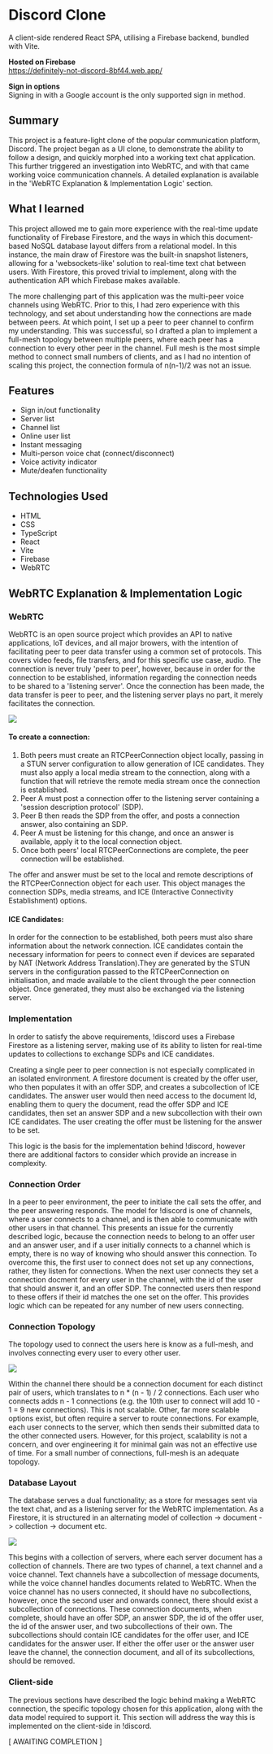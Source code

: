 # Discord Clone

A client-side rendered React SPA, utilising a Firebase backend, bundled with Vite.

<!-- ![](discord_clone_showcase.gif)   -->

**Hosted on Firebase**  
https://definitely-not-discord-8bf44.web.app/

**Sign in options**  
Signing in with a Google account is the only supported sign in method.

## Summary

This project is a feature-light clone of the popular communication platform, Discord. The project began as a UI clone, to demonstrate the ability to follow a design, and quickly morphed into a working text chat application. This further triggered an investigation into WebRTC, and with that came working voice communication channels. A detailed explanation is available in the 'WebRTC Explanation & Implementation Logic' section.

## What I learned

This project allowed me to gain more experience with the real-time update functionality of Firebase Firestore, and the ways in which this document-based NoSQL database layout differs from a relational model. In this instance, the main draw of Firestore was the built-in snapshot listeners, allowing for a 'websockets-like' solution to real-time text chat between users. With Firestore, this proved trivial to implement, along with the authentication API which Firebase makes available.

The more challenging part of this application was the multi-peer voice channels using WebRTC. Prior to this, I had zero experience with this technology, and set about understanding how the connections are made between peers. At which point, I set up a peer to peer channel to confirm my understanding. This was successful, so I drafted a plan to implement a full-mesh topology between multiple peers, where each peer has a connection to every other peer in the channel. Full mesh is the most simple method to connect small numbers of clients, and as I had no intention of scaling this project, the connection formula of n(n-1)/2 was not an issue.

## Features

- Sign in/out functionality
- Server list
- Channel list
- Online user list
- Instant messaging
- Multi-person voice chat (connect/disconnect)
- Voice activity indicator
- Mute/deafen functionality

## Technologies Used

- HTML
- CSS
- TypeScript
- React
- Vite
- Firebase
- WebRTC

## WebRTC Explanation & Implementation Logic

### WebRTC

WebRTC is an open source project which provides an API to native applications, IoT devices, and all major browers, with the intention of facilitating peer to peer data transfer using a common set of protocols. This covers video feeds, file transfers, and for this specific use case, audio. The connection is never truly 'peer to peer', however, because in order for the connection to be established, information regarding the connection needs to be shared to a 'listening server'. Once the connection has been made, the data transfer is peer to peer, and the listening server plays no part, it merely facilitates the connection.

![](web-rtc.jpg)

#### To create a connection:

1. Both peers must create an RTCPeerConnection object locally, passing in a STUN server configuration to allow generation of ICE candidates. They must also apply a local media stream to the connection, along with a function that will retrieve the remote media stream once the connection is established.
2. Peer A must post a connection offer to the listening server containing a 'session description protocol' (SDP).
3. Peer B then reads the SDP from the offer, and posts a connection answer, also containing an SDP.
4. Peer A must be listening for this change, and once an answer is available, apply it to the local connection object.
5. Once both peers' local RTCPeerConnections are complete, the peer connection will be established.

The offer and answer must be set to the local and remote descriptions of the RTCPeerConnection object for each user. This object manages the connection SDPs, media streams, and ICE (Interactive Connectivity Establishment) options.

#### ICE Candidates:

In order for the connection to be established, both peers must also share information about the network connection. ICE candidates contain the necessary information for peers to connect even if devices are separated by NAT (Network Address Translation).They are generated by the STUN servers in the configuration passed to the RTCPeerConnection on initialisation, and made available to the client through the peer connection object. Once generated, they must also be exchanged via the listening server.

### Implementation

In order to satisfy the above requirements, !discord uses a Firebase Firestore as a listening server, making use of its ability to listen for real-time updates to collections to exchange SDPs and ICE candidates.

Creating a single peer to peer connection is not especially complicated in an isolated environment. A firestore document is created by the offer user, who then populates it with an offer SDP, and creates a subcollection of ICE candidates. The answer user would then need access to the document Id, enabling them to query the document, read the offer SDP and ICE candidates, then set an answer SDP and a new subcollection with their own ICE candidates. The user creating the offer must be listening for the answer to be set.

This logic is the basis for the implementation behind !discord, however there are additional factors to consider which provide an increase in complexity.

### Connection Order

In a peer to peer environment, the peer to initiate the call sets the offer, and the peer answering responds. The model for !discord is one of channels, where a user connects to a channel, and is then able to communicate with other users in that channel. This presents an issue for the currently described logic, because the connection needs to belong to an offer user and an answer user, and if a user initially connects to a channel which is empty, there is no way of knowing who should answer this connection. To overcome this, the first user to connect does not set up any connections, rather, they listen for connections. When the next user connects they set a connection docment for every user in the channel, with the id of the user that should answer it, and an offer SDP. The connected users then respond to these offers if their id matches the one set on the offer. This provides logic which can be repeated for any number of new users connecting.

### Connection Topology

The topology used to connect the users here is know as a full-mesh, and involves connecting every user to every other user.

![](full-mesh.jpg)

Within the channel there should be a connection document for each distinct pair of users, which translates to n \* (n - 1) / 2 connections. Each user who connects adds n - 1 connections (e.g. the 10th user to connect will add 10 - 1 = 9 new connections). This is not scalable. Other, far more scalable options exist, but often require a server to route connections. For example, each user connects to the server, which then sends their submitted data to the other connected users. However, for this project, scalability is not a concern, and over engineering it for minimal gain was not an effective use of time. For a small number of connections, full-mesh is an adequate topology.

### Database Layout

The database serves a dual functionality; as a store for messages sent via the text chat, and as a listening server for the WebRTC implementation. As a Firestore, it is structured in an alternating model of collection -> document -> collection -> document etc.

![](database.jpg)

This begins with a collection of servers, where each server document has a collection of channels. There are two types of channel, a text channel and a voice channel. Text channels have a subcollection of message documents, while the voice channel handles documents related to WebRTC. When the voice channel has no users connected, it should have no subcollections, however, once the second user and onwards connect, there should exist a subcollection of connections. These connection documents, when complete, should have an offer SDP, an answer SDP, the id of the offer user, the id of the answer user, and two subcollections of their own. The subcollections should contain ICE candidates for the offer user, and ICE candidates for the answer user. If either the offer user or the answer user leave the channel, the connection document, and all of its subcollections, should be removed.

### Client-side

The previous sections have described the logic behind making a WebRTC connection, the specific topology chosen for this application, along with the data model required to support it. This section will address the way this is implemented on the client-side in !discord.

[ AWAITING COMPLETION ]

